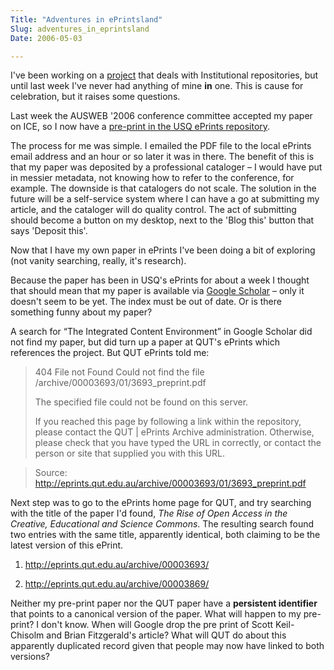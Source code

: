 ```yaml
---
Title: "Adventures in ePrintsland"
Slug: adventures_in_eprintsland
Date: 2006-05-03

---
```

<div>

I've been working on a [project](http://rubric.edu.au/) that deals with
Institutional repositories, but until last week I've never had anything
of mine **in** one. This is cause for celebration, but it raises some
questions.

Last week the AUSWEB '2006 conference committee accepted my paper on
ICE, so I now have a [pre-print in the USQ ePrints
repository](http://eprints.usq.edu.au/archive/00000697/).

The process for me was simple. I emailed the PDF file to the local
ePrints email address and an hour or so later it was in there. The
benefit of this is that my paper was deposited by a professional
cataloger – I would have put in messier metadata, not knowing how to
refer to the conference, for example. The downside is that catalogers do
not scale. The solution in the future will be a self-service system
where I can have a go at submitting my article, and the cataloger will
do quality control. The act of submitting should become a button on my
desktop, next to the 'Blog this' button that says 'Deposit this'.

Now that I have my own paper in ePrints I've been doing a bit of
exploring (not vanity searching, really, it's research).

Because the paper has been in USQ's ePrints for about a week I thought
that should mean that my paper is available via [Google
Scholar](http://scholar.google.com/) – only it doesn't seem to be yet.
The index must be out of date. Or is there something funny about my
paper?

A search for “The Integrated Content Environment” in Google Scholar did
not find my paper, but did turn up a paper at QUT's ePrints which
references the project. But QUT ePrints told me:

> 404 File not Found Could not find the file
> /archive/00003693/01/3693\_preprint.pdf
>
> The specified file could not be found on this server.
>
> If you reached this page by following a link within the repository,
> please contact the QUT | ePrints Archive administration. Otherwise,
> please check that you have typed the URL in correctly, or contact the
> person or site that supplied you with this URL.

> Source:
> <http://eprints.qut.edu.au/archive/00003693/01/3693_preprint.pdf>

Next step was to go to the ePrints home page for QUT, and try searching
with the title of the paper I'd found, *The Rise of Open Access in the
Creative, Educational and Science Commons*. The resulting search found
two entries with the same title, apparently identical, both claiming to
be the latest version of this ePrint.

1.  <http://eprints.qut.edu.au/archive/00003693/>

2.  <http://eprints.qut.edu.au/archive/00003869/>

Neither my pre-print paper nor the QUT paper have a **persistent
identifier** that points to a canonical version of the paper. What will
happen to my pre-print? I don't know. When will Google drop the pre
print of Scott Keil-Chisolm and Brian Fitzgerald's article? What will
QUT do about this apparently duplicated record given that people may now
have linked to both versions?

</div>
